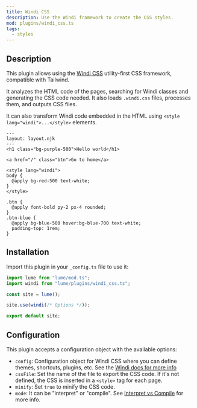 ```yaml
---
title: Windi CSS
description: Use the Windi framework to create the CSS styles.
mod: plugins/windi_css.ts
tags:
  - styles
---
```


## Description

This plugin allows using the [Windi CSS](https://windicss.org/) utility-first
CSS framework, compatible with Tailwind.

It analyzes the HTML code of the pages, searching for Windi classes and
generating the CSS code needed. It also loads `.windi.css` files, processes
them, and outputs CSS files.

It can also transform Windi code embedded in the HTML using
`<style lang="windi">...</style>` elements.

<lume-code>

```html{title=hello.njk}
---
layout: layout.njk
---
<h1 class="bg-purple-500">Hello world</h1>

<a href="/" class="btn">Go to home</a>

<style lang="windi">
body {
  @apply bg-red-500 text-white;
}
</style>
```

```css{title=styles.windi.css}
.btn {
  @apply font-bold py-2 px-4 rounded;
}
.btn-blue {
  @apply bg-blue-500 hover:bg-blue-700 text-white;
  padding-top: 1rem;
}
```

</lume-code>

## Installation

Import this plugin in your `_config.ts` file to use it:

```js
import lume from "lume/mod.ts";
import windi from "lume/plugins/windi_css.ts";

const site = lume();

site.use(windi(/* Options */));

export default site;
```

## Configuration

This plugin accepts a configuration object with the available options:

- `config`: Configuration object for Windi CSS where you can define themes,
  shortcuts, plugins, etc. See the
  [Windi docs for more info](https://windicss.org/guide/configuration.html)
- `cssFile`: Set the name of the file to export the CSS code. If it's not
  defined, the CSS is inserted in a `<style>` tag for each page.
- `minify`: Set `true` to minify the CSS code.
- `mode`: It can be "interpret" or "compile". See
  [Interpret vs Compile](https://windicss.org/posts/modes.html) for more info.
